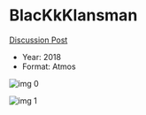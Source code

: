 # BlacKkKlansman

[Discussion Post](https://www.avsforum.com/threads/bass-eq-for-filtered-movies.2995212/post-57058882)

* Year: 2018
* Format: Atmos

![img 0](https://i.imgur.com/9BXD64I.jpg)

![img 1](https://i.imgur.com/cS0pyGf.jpg)

